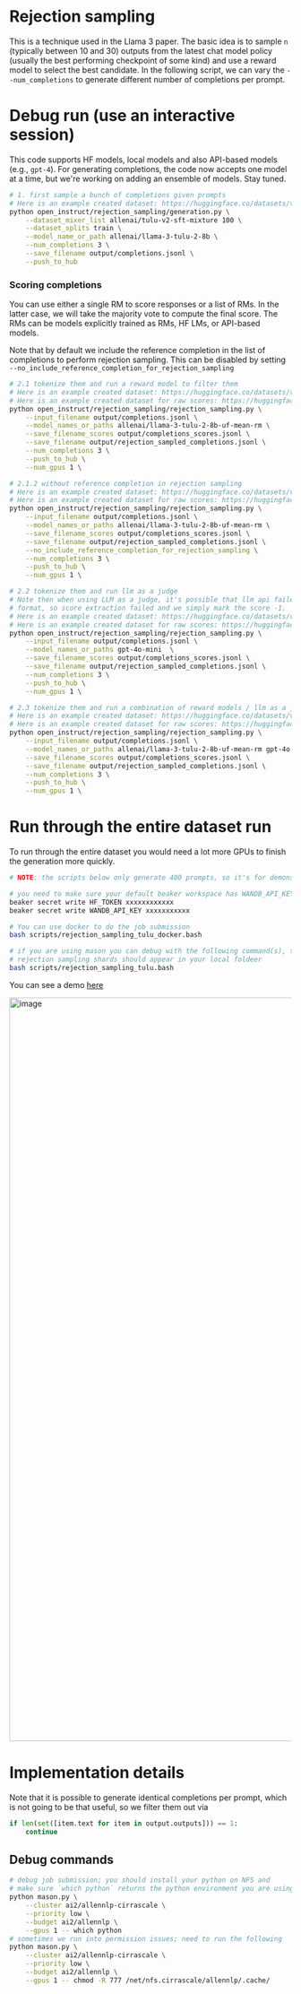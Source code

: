 # Rejection sampling

This is a technique used in the Llama 3 paper. The basic idea is to sample `n` (typically between 10 and 30) outputs from the latest chat model policy (usually
the best performing checkpoint of some kind) and use a reward model to select the best candidate. In the following script, we can vary the `--num_completions` to generate
different number of completions per prompt.


# Debug run (use an interactive session)

This code supports HF models, local models and also API-based models (e.g., `gpt-4`). For generating completions, the code now accepts one model at a time, but we're working on adding an ensemble of models. Stay tuned. 

```bash
# 1. first sample a bunch of completions given prompts
# Here is an example created dataset: https://huggingface.co/datasets/vwxyzjn/generation_1727879425
python open_instruct/rejection_sampling/generation.py \
    --dataset_mixer_list allenai/tulu-v2-sft-mixture 100 \
    --dataset_splits train \
    --model_name_or_path allenai/llama-3-tulu-2-8b \
    --num_completions 3 \
    --save_filename output/completions.jsonl \
    --push_to_hub
```

### Scoring completions
You can use either a single RM to score responses or a list of RMs. In the latter case, we will take the majority vote to compute the final score. The RMs can be models explicitly trained as RMs, HF LMs, or API-based models.

Note that by default we include the reference completion in the list of completions to perform rejection sampling. This can be disabled by setting `--no_include_reference_completion_for_rejection_sampling`

```bash
# 2.1 tokenize them and run a reward model to filter them
# Here is an example created dataset: https://huggingface.co/datasets/vwxyzjn/rejection_sampling_1727887719
# Here is an example created dataset for raw scores: https://huggingface.co/datasets/vwxyzjn/rejection_sampling_scores_1727887719/
python open_instruct/rejection_sampling/rejection_sampling.py \
    --input_filename output/completions.jsonl \
    --model_names_or_paths allenai/llama-3-tulu-2-8b-uf-mean-rm \
    --save_filename_scores output/completions_scores.jsonl \
    --save_filename output/rejection_sampled_completions.jsonl \
    --num_completions 3 \
    --push_to_hub \
    --num_gpus 1 \

# 2.1.2 without reference completion in rejection sampling
# Here is an example created dataset: https://huggingface.co/datasets/vwxyzjn/rejection_sampling_1727887719
# Here is an example created dataset for raw scores: https://huggingface.co/datasets/vwxyzjn/rejection_sampling_scores_1727887719/
python open_instruct/rejection_sampling/rejection_sampling.py \
    --input_filename output/completions.jsonl \
    --model_names_or_paths allenai/llama-3-tulu-2-8b-uf-mean-rm \
    --save_filename_scores output/completions_scores.jsonl \
    --save_filename output/rejection_sampled_completions.jsonl \
    --no_include_reference_completion_for_rejection_sampling \
    --num_completions 3 \
    --push_to_hub \
    --num_gpus 1 \

# 2.2 tokenize them and run llm as a judge
# Note then when using LLM as a judge, it's possible that llm api failed to produce a score in our expected
# format, so score extraction failed and we simply mark the score -1.
# Here is an example created dataset: https://huggingface.co/datasets/vwxyzjn/rejection_sampling_1727889563
# Here is an example created dataset for raw scores: https://huggingface.co/datasets/vwxyzjn/rejection_sampling_scores_1727889563
python open_instruct/rejection_sampling/rejection_sampling.py \
    --input_filename output/completions.jsonl \
    --model_names_or_paths gpt-4o-mini  \
    --save_filename_scores output/completions_scores.jsonl \
    --save_filename output/rejection_sampled_completions.jsonl \
    --num_completions 3 \
    --push_to_hub \
    --num_gpus 1 \

# 2.3 tokenize them and run a combination of reward models / llm as a judge
# Here is an example created dataset: https://huggingface.co/datasets/vwxyzjn/rejection_sampling_1724273702
# Here is an example created dataset for raw scores: https://huggingface.co/datasets/vwxyzjn/rejection_sampling_scores_1724273702
python open_instruct/rejection_sampling/rejection_sampling.py \
    --input_filename output/completions.jsonl \
    --model_names_or_paths allenai/llama-3-tulu-2-8b-uf-mean-rm gpt-4o-mini gpt-4-turbo \
    --save_filename_scores output/completions_scores.jsonl \
    --save_filename output/rejection_sampled_completions.jsonl \
    --num_completions 3 \
    --push_to_hub \
    --num_gpus 1 \
 ```



# Run through the entire dataset run

To run through the entire dataset you would need a lot more GPUs to finish the generation more quickly. 


```bash
# NOTE: the scripts below only generate 400 prompts, so it's for demonstration purposes only. The scripts are highly scalable, and you could modify its `num_prompts=400` to something else like 300000 for the tulu dataset.

# you need to make sure your default beaker workspace has WANDB_API_KEY and HF_TOKEN secrets in them
beaker secret write HF_TOKEN xxxxxxxxxxxx
beaker secret write WANDB_API_KEY xxxxxxxxxxx

# You can use docker to do the job submission
bash scripts/rejection_sampling_tulu_docker.bash

# if you are using mason you can debug with the following command(s), the
# rejection sampling shards should appear in your local foldeer
bash scripts/rejection_sampling_tulu.bash
```

You can see a demo [here](https://drive.google.com/file/d/1dq3KG15ajpOv8tFYEZGS4tlW7G55oOYP/view?usp=sharing)

<img width="1327" alt="image" src="https://github.com/user-attachments/assets/71a15671-e054-4eab-a571-715881958e74">


# Implementation details

Note that it is possible to generate identical completions per prompt, which is not going to be that useful, so we filter them out via

```py
if len(set([item.text for item in output.outputs])) == 1:
    continue
```



## Debug commands

```bash
# debug job submission; you should install your python on NFS and
# make sure `which python` returns the python environment you are using
python mason.py \
    --cluster ai2/allennlp-cirrascale \
    --priority low \
    --budget ai2/allennlp \
    --gpus 1 -- which python
# sometimes we run into permission issues; need to run the following
python mason.py \
    --cluster ai2/allennlp-cirrascale \
    --priority low \
    --budget ai2/allennlp \
    --gpus 1 -- chmod -R 777 /net/nfs.cirrascale/allennlp/.cache/
```
